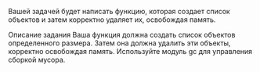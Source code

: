 Вашей задачей будет написать функцию, которая создает список объектов и затем корректно удаляет их, освобождая память.

Описание задания
Ваша функция должна создать список объектов определенного размера.
Затем она должна удалить эти объекты, корректно освобождая память.
Используйте модуль gc для управления сборкой мусора.
